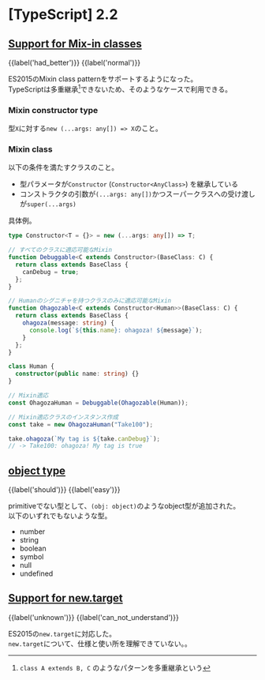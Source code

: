 # [TypeScript] 2.2


## [Support for Mix-in classes]

[Support for Mix-in classes]: https://www.typescriptlang.org/docs/handbook/release-notes/typescript-2-2.html

{{label('had_better')}} {{label('normal')}} 

ES2015のMixin class patternをサポートするようになった。  
TypeScriptは多重継承[^多重継承]できないため、そのようなケースで利用できる。

[^多重継承]: `class A extends B, C` のようなパターンを多重継承という

### Mixin constructor type

型`X`に対する`new (...args: any[]) => X`のこと。

### Mixin class

以下の条件を満たすクラスのこと。

* 型パラメータが`Constructor` (`Constructor<AnyClass>`) を継承している
* コンストラクタの引数が`(...args: any[])`かつスーパークラスへの受け渡しが`super(...args)`

具体例。

```typescript
type Constructor<T = {}> = new (...args: any[]) => T;

// すべてのクラスに適応可能なMixin
function Debuggable<C extends Constructor>(BaseClass: C) {
  return class extends BaseClass {
    canDebug = true;
  };
}

// Humanのシグニチャを持つクラスのみに適応可能なMixin
function Ohagozable<C extends Constructor<Human>>(BaseClass: C) {
  return class extends BaseClass {
    ohagoza(message: string) {
      console.log(`${this.name}: ohagoza! ${message}`);
    }
  };
}

class Human {
  constructor(public name: string) {}
}

// Mixin適応
const OhagozaHuman = Debuggable(Ohagozable(Human));

// Mixin適応クラスのインスタンス作成
const take = new OhagozaHuman("Take100");

take.ohagoza(`My tag is ${take.canDebug}`);
// -> Take100: ohagoza! My tag is true
```

## [object type]

[object type]: https://www.typescriptlang.org/docs/handbook/release-notes/typescript-2-2.html#object-type

{{label('should')}} {{label('easy')}} 

primitiveでない型として、`(obj: object)`のようなobject型が追加された。  
以下のいずれでもないような型。

* number
* string
* boolean
* symbol
* null
* undefined

## [Support for new.target]

[Support for new.target]: https://www.typescriptlang.org/docs/handbook/release-notes/typescript-2-2.html#support-for-newtarget

{{label('unknown')}} {{label('can_not_understand')}} 

ES2015の`new.target`に対応した。  
`new.target`について、仕様と使い所を理解できていない。。
